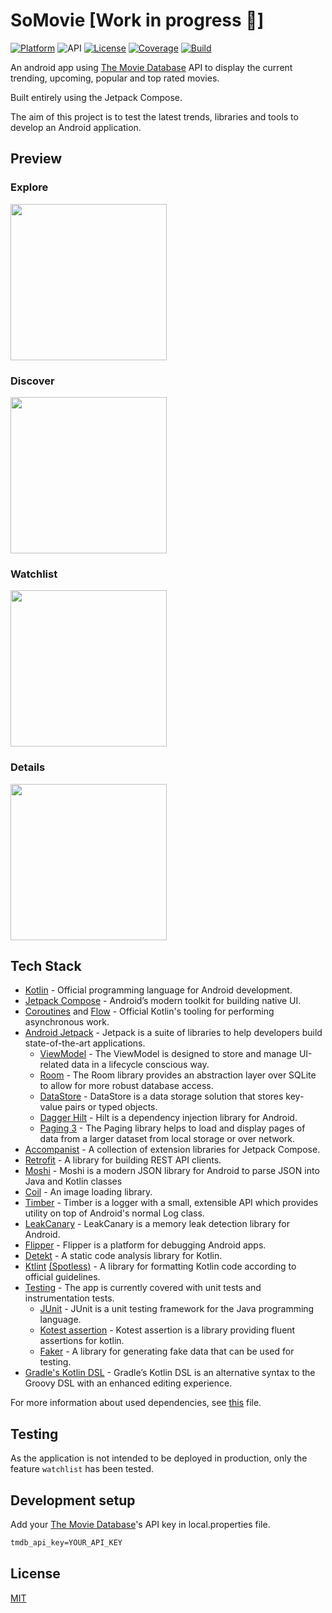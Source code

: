 SoMovie [Work in progress 🚧]
==================

[![Platform](https://img.shields.io/badge/Platform-Android-green.svg)](http://developer.android.com/index.html)
![API](https://img.shields.io/badge/API-26%2B-orange.svg?style=flat)
[![License](https://img.shields.io/badge/License-MIT-blue.svg)](https://github.com/LouisFn/SoMovie/blob/master/LICENSE)
[![Coverage](https://louisfn.github.io/SoMovie/badges/jacoco.svg)](https://louisfn.github.io/SoMovie/)
[![Build](https://github.com/LouisFn/SoMovie/workflows/Build/badge.svg?branch=master)](https://github.com/LouisFn/SoMovie/actions)

An android app using [The Movie Database](https://www.themoviedb.org/) API to display the current trending, upcoming, popular and top rated movies.

Built entirely using the Jetpack Compose.

The aim of this project is to test the latest trends, libraries and tools to develop an Android application.

## Preview

### Explore
<img src="preview/preview1.gif" width="250"/>

### Discover
<img src="preview/preview2.gif" width="250"/>

### Watchlist
<img src="preview/preview3.gif" width="250"/>

### Details
<img src="preview/preview4.gif" width="250"/>

## Tech Stack

- [Kotlin](https://kotlinlang.org/) - Official programming language for Android development.
- [Jetpack Compose](https://developer.android.com/jetpack/compose) - Android’s modern toolkit for building native UI.
- [Coroutines](https://kotlinlang.org/docs/reference/coroutines-overview.html) and [Flow](https://kotlinlang.org/docs/reference/coroutines/flow.html#asynchronous-flow) - Official Kotlin's tooling for performing asynchronous work.
- [Android Jetpack](https://developer.android.com/jetpack) - Jetpack is a suite of libraries to help developers build state-of-the-art applications.
	- [ViewModel](https://developer.android.com/topic/libraries/architecture/viewmodel) - The ViewModel is designed to store and manage UI-related data in a lifecycle conscious way.
	- [Room](https://developer.android.com/topic/libraries/architecture/room) - The Room library provides an abstraction layer over SQLite to allow for more robust database access.
	- [DataStore](https://developer.android.com/topic/libraries/architecture/datastore) - DataStore is a data storage solution that stores key-value pairs or typed objects.
	- [Dagger Hilt](https://developer.android.com/training/dependency-injection/hilt-android) - Hilt is a dependency injection library for Android.
	- [Paging 3](https://developer.android.com/topic/libraries/architecture/paging/v3-overview) - The Paging library helps to load and display pages of data from a larger dataset from local storage or over network.
- [Accompanist](https://github.com/google/accompanist) - A collection of extension libraries for Jetpack Compose.
- [Retrofit](https://github.com/square/retrofit) - A library for building REST API clients.
- [Moshi](https://github.com/square/moshi) - Moshi is a modern JSON library for Android to parse JSON into Java and Kotlin classes
- [Coil](https://github.com/coil-kt/coil) - An image loading library.
- [Timber](https://github.com/JakeWharton/timber) - Timber is a logger with a small, extensible API which provides utility on top of Android's normal Log class.
- [LeakCanary](https://square.github.io/leakcanary/) - LeakCanary is a memory leak detection library for Android.
- [Flipper](https://fbflipper.com/) - Flipper is a platform for debugging Android apps.
- [Detekt](https://github.com/detekt/detekt) - A static code analysis library for Kotlin.
- [Ktlint](https://github.com/pinterest/ktlint) [(Spotless)](https://github.com/diffplug/spotless) - A library for formatting Kotlin code according to official guidelines.
- [Testing](https://developer.android.com/training/testing) - The app is currently covered with unit tests and instrumentation tests.
	- [JUnit](https://junit.org/junit4) - JUnit is a unit testing framework for the Java programming language.
	- [Kotest assertion](https://kotest.io/docs/assertions/assertions.html) - Kotest assertion is a library providing fluent assertions for kotlin.
	- [Faker](https://github.com/serpro69/kotlin-faker) - A library for generating fake data that can be used for testing.
- [Gradle's Kotlin DSL](https://docs.gradle.org/current/userguide/kotlin_dsl.html) - Gradle’s Kotlin DSL is an alternative syntax to the Groovy DSL with an enhanced editing experience.

For more information about used dependencies, see [this](/gradle/libs.versions.toml) file.

## Testing

As the application is not intended to be deployed in production, only the feature `watchlist` has been tested.

## Development setup

Add your [The Movie Database](https://www.themoviedb.org/)'s API key in local.properties file.
```xml
tmdb_api_key=YOUR_API_KEY
```

## License

[MIT](LICENSE)

